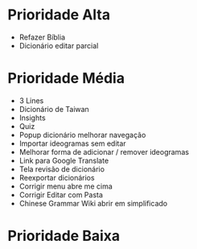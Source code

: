 # Prioridade Alta

- Refazer Bíblia
- Dicionário editar parcial

# Prioridade Média

- 3 Lines
- Dicionário de Taiwan
- Insights
- Quiz
- Popup dicionário melhorar navegação
- Importar ideogramas sem editar
- Melhorar forma de adicionar / remover ideogramas
- Link para Google Translate
- Tela revisão de dicionário
- Reexportar dicionários
- Corrigir menu abre me cima
- Corrigir Editar com Pasta
- Chinese Grammar Wiki abrir em simplificado

# Prioridade Baixa
